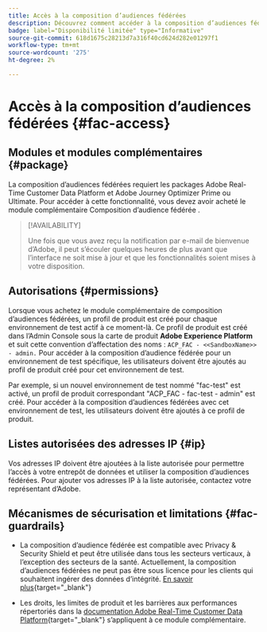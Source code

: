 ```yaml
---
title: Accès à la composition d’audiences fédérées
description: Découvrez comment accéder à la composition d’audiences fédérées.
badge: label="Disponibilité limitée" type="Informative"
source-git-commit: 618d1675c28213d7a316f40cd624d282e01297f1
workflow-type: tm+mt
source-wordcount: '275'
ht-degree: 2%

---
```


# Accès à la composition d’audiences fédérées {#fac-access}

## Modules et modules complémentaires {#package}

La composition d’audiences fédérées requiert les packages Adobe Real-Time Customer Data Platform et Adobe Journey Optimizer Prime ou Ultimate. Pour accéder à cette fonctionnalité, vous devez avoir acheté le module complémentaire Composition d’audience fédérée .

>[!AVAILABILITY]
>
>Une fois que vous avez reçu la notification par e-mail de bienvenue d’Adobe, il peut s’écouler quelques heures de plus avant que l’interface ne soit mise à jour et que les fonctionnalités soient mises à votre disposition.

## Autorisations {#permissions}

Lorsque vous achetez le module complémentaire de composition d’audiences fédérées, un profil de produit est créé pour chaque environnement de test actif à ce moment-là. Ce profil de produit est créé dans l’Admin Console sous la carte de produit **Adobe Experience Platform** et suit cette convention d’affectation des noms : `ACP_FAC - <<SandboxName>> - admin.` Pour accéder à la composition d’audience fédérée pour un environnement de test spécifique, les utilisateurs doivent être ajoutés au profil de produit créé pour cet environnement de test.

Par exemple, si un nouvel environnement de test nommé &quot;fac-test&quot; est activé, un profil de produit correspondant &quot;ACP_FAC - fac-test - admin&quot; est créé. Pour accéder à la composition d’audiences fédérées avec cet environnement de test, les utilisateurs doivent être ajoutés à ce profil de produit.

## Listes autorisées des adresses IP {#ip}

Vos adresses IP doivent être ajoutées à la liste autorisée pour permettre l’accès à votre entrepôt de données et utiliser la composition d’audiences fédérées. Pour ajouter vos adresses IP à la liste autorisée, contactez votre représentant d’Adobe.

## Mécanismes de sécurisation et limitations {#fac-guardrails}

* La composition d’audience fédérée est compatible avec Privacy &amp; Security Shield et peut être utilisée dans tous les secteurs verticaux, à l’exception des secteurs de la santé. Actuellement, la composition d’audiences fédérées ne peut pas être sous licence pour les clients qui souhaitent ingérer des données d’intégrité. [En savoir plus](https://experienceleague.adobe.com/en/docs/events/customer-data-management-voices-recordings/governance/healthcare-shield){target="_blank"}

* Les droits, les limites de produit et les barrières aux performances répertoriés dans la [documentation Adobe Real-Time Customer Data Platform](https://experienceleague.adobe.com/en/docs/experience-platform/profile/guardrails){target="_blank"} s’appliquent à ce module complémentaire.
